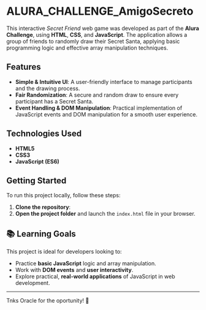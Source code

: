 # ALURA_CHALLENGE_AmigoSecreto

This interactive *Secret Friend* web game was developed as part of the **Alura Challenge**, using **HTML**, **CSS**, and **JavaScript**. The application allows a group of friends to randomly draw their Secret Santa, applying basic programming logic and effective array manipulation techniques.

## **Features**
- **Simple & Intuitive UI**: A user-friendly interface to manage participants and the drawing process.
- **Fair Randomization**: A secure and random draw to ensure every participant has a Secret Santa.
- **Event Handling & DOM Manipulation**: Practical implementation of JavaScript events and DOM manipulation for a smooth user experience.

## **Technologies Used**
- **HTML5**
- **CSS3**
- **JavaScript (ES6)**

## **Getting Started**
To run this project locally, follow these steps:

1. **Clone the repository**:
2. **Open the project folder** and launch the `index.html` file in your browser.

## 📚 **Learning Goals**
This project is ideal for developers looking to:
- Practice **basic JavaScript** logic and array manipulation.
- Work with **DOM events** and **user interactivity**.
- Explore practical, **real-world applications** of JavaScript in web development.

---

Tnks Oracle for the oportunity! 🎁
